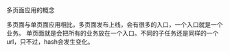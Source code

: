 多页面应用的概念

多页面与单页面应用相比，多页面发布上线，会有很多的入口，一个入口就是一个业务。
单页面就是会把所有的业务放在一个入口。不同的子任务还是同样的一个url，只不过，hash会发生变化。


